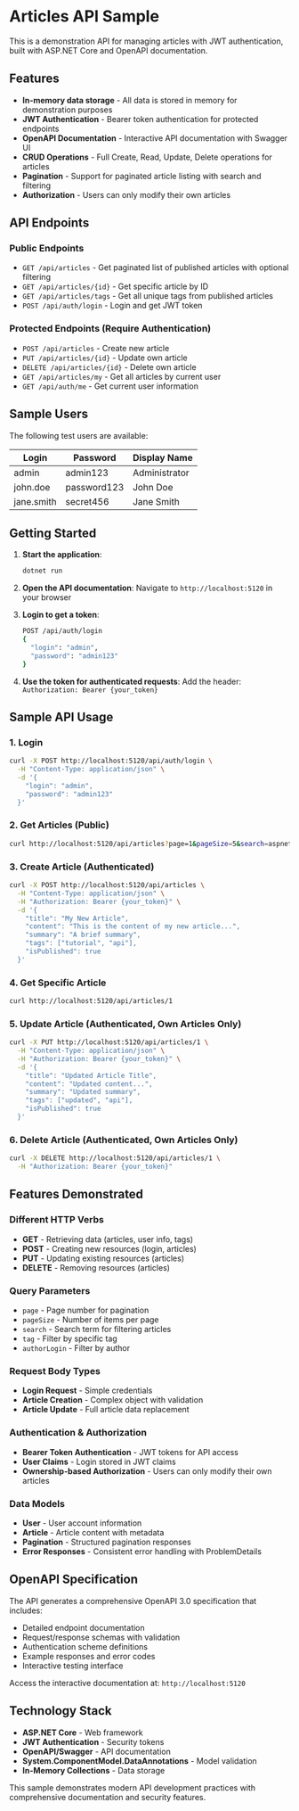 # Articles API Sample

This is a demonstration API for managing articles with JWT authentication, built with ASP.NET Core and OpenAPI documentation.

## Features

- **In-memory data storage** - All data is stored in memory for demonstration purposes
- **JWT Authentication** - Bearer token authentication for protected endpoints
- **OpenAPI Documentation** - Interactive API documentation with Swagger UI
- **CRUD Operations** - Full Create, Read, Update, Delete operations for articles
- **Pagination** - Support for paginated article listing with search and filtering
- **Authorization** - Users can only modify their own articles

## API Endpoints

### Public Endpoints

- `GET /api/articles` - Get paginated list of published articles with optional filtering
- `GET /api/articles/{id}` - Get specific article by ID
- `GET /api/articles/tags` - Get all unique tags from published articles
- `POST /api/auth/login` - Login and get JWT token

### Protected Endpoints (Require Authentication)

- `POST /api/articles` - Create new article
- `PUT /api/articles/{id}` - Update own article
- `DELETE /api/articles/{id}` - Delete own article
- `GET /api/articles/my` - Get all articles by current user
- `GET /api/auth/me` - Get current user information

## Sample Users

The following test users are available:

| Login      | Password    | Display Name  |
| ---------- | ----------- | ------------- |
| admin      | admin123    | Administrator |
| john.doe   | password123 | John Doe      |
| jane.smith | secret456   | Jane Smith    |

## Getting Started

1. **Start the application**:

   ```bash
   dotnet run
   ```

2. **Open the API documentation**:
   Navigate to `http://localhost:5120` in your browser

3. **Login to get a token**:

   ```bash
   POST /api/auth/login
   {
     "login": "admin",
     "password": "admin123"
   }
   ```

4. **Use the token for authenticated requests**:
   Add the header: `Authorization: Bearer {your_token}`

## Sample API Usage

### 1. Login

```bash
curl -X POST http://localhost:5120/api/auth/login \
  -H "Content-Type: application/json" \
  -d '{
    "login": "admin",
    "password": "admin123"
  }'
```

### 2. Get Articles (Public)

```bash
curl http://localhost:5120/api/articles?page=1&pageSize=5&search=aspnet
```

### 3. Create Article (Authenticated)

```bash
curl -X POST http://localhost:5120/api/articles \
  -H "Content-Type: application/json" \
  -H "Authorization: Bearer {your_token}" \
  -d '{
    "title": "My New Article",
    "content": "This is the content of my new article...",
    "summary": "A brief summary",
    "tags": ["tutorial", "api"],
    "isPublished": true
  }'
```

### 4. Get Specific Article

```bash
curl http://localhost:5120/api/articles/1
```

### 5. Update Article (Authenticated, Own Articles Only)

```bash
curl -X PUT http://localhost:5120/api/articles/1 \
  -H "Content-Type: application/json" \
  -H "Authorization: Bearer {your_token}" \
  -d '{
    "title": "Updated Article Title",
    "content": "Updated content...",
    "summary": "Updated summary",
    "tags": ["updated", "api"],
    "isPublished": true
  }'
```

### 6. Delete Article (Authenticated, Own Articles Only)

```bash
curl -X DELETE http://localhost:5120/api/articles/1 \
  -H "Authorization: Bearer {your_token}"
```

## Features Demonstrated

### Different HTTP Verbs

- **GET** - Retrieving data (articles, user info, tags)
- **POST** - Creating new resources (login, articles)
- **PUT** - Updating existing resources (articles)
- **DELETE** - Removing resources (articles)

### Query Parameters

- `page` - Page number for pagination
- `pageSize` - Number of items per page
- `search` - Search term for filtering articles
- `tag` - Filter by specific tag
- `authorLogin` - Filter by author

### Request Body Types

- **Login Request** - Simple credentials
- **Article Creation** - Complex object with validation
- **Article Update** - Full article data replacement

### Authentication & Authorization

- **Bearer Token Authentication** - JWT tokens for API access
- **User Claims** - Login stored in JWT claims
- **Ownership-based Authorization** - Users can only modify their own articles

### Data Models

- **User** - User account information
- **Article** - Article content with metadata
- **Pagination** - Structured pagination responses
- **Error Responses** - Consistent error handling with ProblemDetails

## OpenAPI Specification

The API generates a comprehensive OpenAPI 3.0 specification that includes:

- Detailed endpoint documentation
- Request/response schemas with validation
- Authentication scheme definitions
- Example responses and error codes
- Interactive testing interface

Access the interactive documentation at: `http://localhost:5120`

## Technology Stack

- **ASP.NET Core** - Web framework
- **JWT Authentication** - Security tokens
- **OpenAPI/Swagger** - API documentation
- **System.ComponentModel.DataAnnotations** - Model validation
- **In-Memory Collections** - Data storage

This sample demonstrates modern API development practices with comprehensive documentation and security features.

